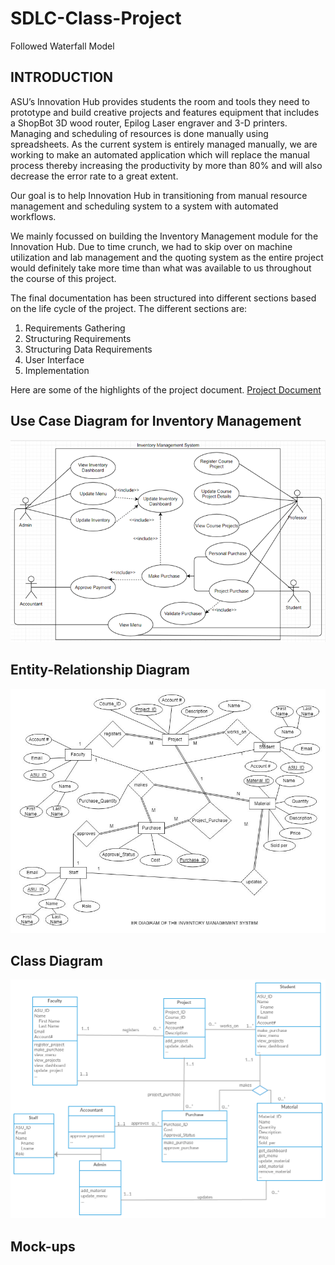 # SDLC-Class-Project
Followed Waterfall Model

## INTRODUCTION
ASU’s Innovation Hub provides students the room and tools they need to prototype and build creative projects and features equipment that includes a ShopBot 3D wood router, Epilog Laser engraver and 3-D printers. Managing and scheduling of resources is done manually using spreadsheets. As the current system is entirely managed manually, we are working to make an automated application which will replace the manual process thereby increasing the productivity by more than 80% and will also decrease the error rate to a great extent.

Our goal is to help Innovation Hub in transitioning from manual resource management and scheduling system to a system with automated workflows.

We mainly focussed on building the Inventory Management module for the Innovation Hub. Due to time crunch, we had to skip over on machine utilization and lab management and the quoting system as the entire project would definitely take more time than what was available to us throughout the course of this project.

The final documentation has been structured into different sections based on the life cycle of the project. The different sections are:
1.	Requirements Gathering
2.	Structuring Requirements
3.	Structuring Data Requirements
4.	User Interface
5.	Implementation   

Here are some of the highlights of the project document. [Project Document](https://github.com/mvsabhishek/SDLC-Class-Project/blob/master/project_documentation.pdf)

## Use Case Diagram for Inventory Management
![Use Case Diagram](https://github.com/mvsabhishek/SDLC-Class-Project/blob/master/usecase.png)

## Entity-Relationship Diagram
![ERD](https://github.com/mvsabhishek/SDLC-Class-Project/blob/master/ERD.jpg)

## Class Diagram
![Class Diagram](https://github.com/mvsabhishek/SDLC-Class-Project/blob/master/Classdiag.png)

## Mock-ups
